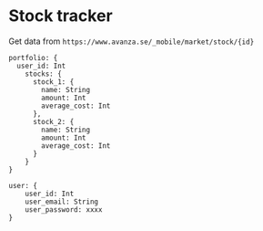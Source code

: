 # Stock tracker

Get data from `https://www.avanza.se/_mobile/market/stock/{id}`

```
portfolio: {
  user_id: Int
    stocks: {
      stock_1: {
        name: String
        amount: Int
        average_cost: Int
      },
      stock_2: {
        name: String
        amount: Int
        average_cost: Int
      }
    }
}

user: {
    user_id: Int
    user_email: String
    user_password: xxxx
}
```
